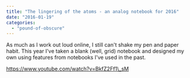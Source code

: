 ```yaml
---
title: "The lingering of the atoms - an analog notebook for 2016"
date: "2016-01-19"
categories: 
  - "pound-of-obscure"
---
```


As much as I work out loud online, I still can't shake my pen and paper habit. This year I've taken a blank (well, grid) notebook and designed my own using features from notebooks I've used in the past.

https://www.youtube.com/watch?v=BkfZ2Ff1\_sM
